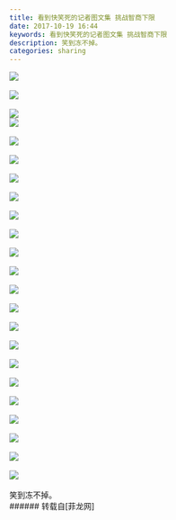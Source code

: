 ```yaml
---
title: 看到快笑死的记者图文集 挑战智商下限
date: 2017-10-19 16:44
keywords: 看到快笑死的记者图文集 挑战智商下限
description: 笑到冻不掉。
categories: sharing
---
```

<td class="t_f" id="postmessage_937210">


<img aid="652497" data-cf-modified-cc1982ee2bf130ea942cf8e0-="" file="data/attachment/forum/201710/18/224150bnsfn2p1pb512db2.png.thumb.jpg" id="aimg_652497" inpost="1" onclick="" onmouseover="" src="http://www.flw.ph/data/attachment/forum/201710/18/224150bnsfn2p1pb512db2.png" style="cursor:pointer" zoomfile="data/attachment/forum/201710/18/224150bnsfn2p1pb512db2.png"/>


<br/>
<br/>

<img aid="652498" data-cf-modified-cc1982ee2bf130ea942cf8e0-="" file="data/attachment/forum/201710/18/224152e0ck73o0ccoh4cxo.jpg.thumb.jpg" id="aimg_652498" inpost="1" onclick="" onmouseover="" src="http://www.flw.ph/data/attachment/forum/201710/18/224152e0ck73o0ccoh4cxo.jpg" style="cursor:pointer" zoomfile="data/attachment/forum/201710/18/224152e0ck73o0ccoh4cxo.jpg"/>


<br/>
<br/>

<img aid="652499" data-cf-modified-cc1982ee2bf130ea942cf8e0-="" file="data/attachment/forum/201710/18/224153qkd0atvjneiz0kwo.jpg.thumb.jpg" id="aimg_652499" inpost="1" onclick="" onmouseover="" src="http://www.flw.ph/data/attachment/forum/201710/18/224153qkd0atvjneiz0kwo.jpg" style="cursor:pointer" zoomfile="data/attachment/forum/201710/18/224153qkd0atvjneiz0kwo.jpg"/>


<br/>

<img aid="652500" data-cf-modified-cc1982ee2bf130ea942cf8e0-="" file="data/attachment/forum/201710/18/224154d52g26os77g22mt9.jpg.thumb.jpg" id="aimg_652500" inpost="1" onclick="" onmouseover="" src="http://www.flw.ph/data/attachment/forum/201710/18/224154d52g26os77g22mt9.jpg" style="cursor:pointer" zoomfile="data/attachment/forum/201710/18/224154d52g26os77g22mt9.jpg"/>


<br/>
<br/>

<img aid="652501" data-cf-modified-cc1982ee2bf130ea942cf8e0-="" file="data/attachment/forum/201710/18/224155fx9fldgsevlszjq4.jpg.thumb.jpg" id="aimg_652501" inpost="1" onclick="" onmouseover="" src="http://www.flw.ph/data/attachment/forum/201710/18/224155fx9fldgsevlszjq4.jpg" style="cursor:pointer" zoomfile="data/attachment/forum/201710/18/224155fx9fldgsevlszjq4.jpg"/>


<br/>
<br/>

<img aid="652502" data-cf-modified-cc1982ee2bf130ea942cf8e0-="" file="data/attachment/forum/201710/18/224156vyyyiggqqvdhx99h.jpg.thumb.jpg" id="aimg_652502" inpost="1" onclick="" onmouseover="" src="http://www.flw.ph/data/attachment/forum/201710/18/224156vyyyiggqqvdhx99h.jpg" style="cursor:pointer" zoomfile="data/attachment/forum/201710/18/224156vyyyiggqqvdhx99h.jpg"/>


<br/>
<br/>

<img aid="652503" data-cf-modified-cc1982ee2bf130ea942cf8e0-="" file="data/attachment/forum/201710/18/224157arvafrayzllfjlyr.jpg.thumb.jpg" id="aimg_652503" inpost="1" onclick="" onmouseover="" src="http://www.flw.ph/data/attachment/forum/201710/18/224157arvafrayzllfjlyr.jpg" style="cursor:pointer" zoomfile="data/attachment/forum/201710/18/224157arvafrayzllfjlyr.jpg"/>


<br/>
<br/>

<img aid="652504" data-cf-modified-cc1982ee2bf130ea942cf8e0-="" file="data/attachment/forum/201710/18/224158a50qj9aagg8u4fig.jpg.thumb.jpg" id="aimg_652504" inpost="1" onclick="" onmouseover="" src="http://www.flw.ph/data/attachment/forum/201710/18/224158a50qj9aagg8u4fig.jpg" style="cursor:pointer" zoomfile="data/attachment/forum/201710/18/224158a50qj9aagg8u4fig.jpg"/>


<br/>
<br/>

<img aid="652505" data-cf-modified-cc1982ee2bf130ea942cf8e0-="" file="data/attachment/forum/201710/18/224159mx80nzqaxz44ydzo.jpg.thumb.jpg" id="aimg_652505" inpost="1" onclick="" onmouseover="" src="http://www.flw.ph/data/attachment/forum/201710/18/224159mx80nzqaxz44ydzo.jpg" style="cursor:pointer" zoomfile="data/attachment/forum/201710/18/224159mx80nzqaxz44ydzo.jpg"/>


<br/>
<br/>

<img aid="652506" data-cf-modified-cc1982ee2bf130ea942cf8e0-="" file="data/attachment/forum/201710/18/224200e6x19gyby1pttyzy.jpg.thumb.jpg" id="aimg_652506" inpost="1" onclick="" onmouseover="" src="http://www.flw.ph/data/attachment/forum/201710/18/224200e6x19gyby1pttyzy.jpg" style="cursor:pointer" zoomfile="data/attachment/forum/201710/18/224200e6x19gyby1pttyzy.jpg"/>


<br/>
<br/>

<img aid="652507" data-cf-modified-cc1982ee2bf130ea942cf8e0-="" file="data/attachment/forum/201710/18/224201kf3a6s79oc34ck36.jpg.thumb.jpg" id="aimg_652507" inpost="1" onclick="" onmouseover="" src="http://www.flw.ph/data/attachment/forum/201710/18/224201kf3a6s79oc34ck36.jpg" style="cursor:pointer" zoomfile="data/attachment/forum/201710/18/224201kf3a6s79oc34ck36.jpg"/>


<br/>
<br/>

<img aid="652508" data-cf-modified-cc1982ee2bf130ea942cf8e0-="" file="data/attachment/forum/201710/18/224202vce2awdbb1deegt1.jpg.thumb.jpg" id="aimg_652508" inpost="1" onclick="" onmouseover="" src="http://www.flw.ph/data/attachment/forum/201710/18/224202vce2awdbb1deegt1.jpg" style="cursor:pointer" zoomfile="data/attachment/forum/201710/18/224202vce2awdbb1deegt1.jpg"/>


<br/>
<br/>

<img aid="652509" data-cf-modified-cc1982ee2bf130ea942cf8e0-="" file="data/attachment/forum/201710/18/224203tm0kiiai0zqykq7a.jpg.thumb.jpg" id="aimg_652509" inpost="1" onclick="" onmouseover="" src="http://www.flw.ph/data/attachment/forum/201710/18/224203tm0kiiai0zqykq7a.jpg" style="cursor:pointer" zoomfile="data/attachment/forum/201710/18/224203tm0kiiai0zqykq7a.jpg"/>


<br/>
<br/>

<img aid="652510" data-cf-modified-cc1982ee2bf130ea942cf8e0-="" file="data/attachment/forum/201710/18/224204deoccob880cczm8x.jpg.thumb.jpg" id="aimg_652510" inpost="1" onclick="" onmouseover="" src="http://www.flw.ph/data/attachment/forum/201710/18/224204deoccob880cczm8x.jpg" style="cursor:pointer" zoomfile="data/attachment/forum/201710/18/224204deoccob880cczm8x.jpg"/>


<br/>
<br/>

<img aid="652512" data-cf-modified-cc1982ee2bf130ea942cf8e0-="" file="data/attachment/forum/201710/18/224307ayq667uuhzecwqr1.jpg.thumb.jpg" id="aimg_652512" inpost="1" onclick="" onmouseover="" src="http://www.flw.ph/data/attachment/forum/201710/18/224307ayq667uuhzecwqr1.jpg" style="cursor:pointer" zoomfile="data/attachment/forum/201710/18/224307ayq667uuhzecwqr1.jpg"/>


<br/>
<br/>

<img aid="652513" data-cf-modified-cc1982ee2bf130ea942cf8e0-="" file="data/attachment/forum/201710/18/224308c6jjae824e68me6c.jpg.thumb.jpg" id="aimg_652513" inpost="1" onclick="" onmouseover="" src="http://www.flw.ph/data/attachment/forum/201710/18/224308c6jjae824e68me6c.jpg" style="cursor:pointer" zoomfile="data/attachment/forum/201710/18/224308c6jjae824e68me6c.jpg"/>


<br/>
<br/>

<img aid="652514" data-cf-modified-cc1982ee2bf130ea942cf8e0-="" file="data/attachment/forum/201710/18/224309tbplp50p38h0fdup.jpg.thumb.jpg" id="aimg_652514" inpost="1" onclick="" onmouseover="" src="http://www.flw.ph/data/attachment/forum/201710/18/224309tbplp50p38h0fdup.jpg" style="cursor:pointer" zoomfile="data/attachment/forum/201710/18/224309tbplp50p38h0fdup.jpg"/>


<br/>
<br/>

<img aid="652515" data-cf-modified-cc1982ee2bf130ea942cf8e0-="" file="data/attachment/forum/201710/18/224310iub700i0t3zbqyaw.jpg.thumb.jpg" id="aimg_652515" inpost="1" onclick="" onmouseover="" src="http://www.flw.ph/data/attachment/forum/201710/18/224310iub700i0t3zbqyaw.jpg" style="cursor:pointer" zoomfile="data/attachment/forum/201710/18/224310iub700i0t3zbqyaw.jpg"/>


<br/>
<br/>

<img aid="652516" data-cf-modified-cc1982ee2bf130ea942cf8e0-="" file="data/attachment/forum/201710/18/224311uqyej99ruloqq6kr.jpg.thumb.jpg" id="aimg_652516" inpost="1" onclick="" onmouseover="" src="http://www.flw.ph/data/attachment/forum/201710/18/224311uqyej99ruloqq6kr.jpg" style="cursor:pointer" zoomfile="data/attachment/forum/201710/18/224311uqyej99ruloqq6kr.jpg"/>


<br/>
<br/>

<img aid="652517" data-cf-modified-cc1982ee2bf130ea942cf8e0-="" file="data/attachment/forum/201710/18/224312mff84fk1ff7ce4k7.jpg.thumb.jpg" id="aimg_652517" inpost="1" onclick="" onmouseover="" src="http://www.flw.ph/data/attachment/forum/201710/18/224312mff84fk1ff7ce4k7.jpg" style="cursor:pointer" zoomfile="data/attachment/forum/201710/18/224312mff84fk1ff7ce4k7.jpg"/>


<br/>
<br/>

<img aid="652518" data-cf-modified-cc1982ee2bf130ea942cf8e0-="" file="data/attachment/forum/201710/18/224314ir9voo9qn7vry9rr.jpg.thumb.jpg" id="aimg_652518" inpost="1" onclick="" onmouseover="" src="http://www.flw.ph/data/attachment/forum/201710/18/224314ir9voo9qn7vry9rr.jpg" style="cursor:pointer" zoomfile="data/attachment/forum/201710/18/224314ir9voo9qn7vry9rr.jpg"/>


<br/>
<br/>

<img aid="652519" data-cf-modified-cc1982ee2bf130ea942cf8e0-="" file="data/attachment/forum/201710/18/224315hx5hqn4puttpjpzh.jpg.thumb.jpg" id="aimg_652519" inpost="1" onclick="" onmouseover="" src="http://www.flw.ph/data/attachment/forum/201710/18/224315hx5hqn4puttpjpzh.jpg" style="cursor:pointer" zoomfile="data/attachment/forum/201710/18/224315hx5hqn4puttpjpzh.jpg"/>


<br/>
<br/>

<img aid="652520" data-cf-modified-cc1982ee2bf130ea942cf8e0-="" file="data/attachment/forum/201710/18/224316d83fbdn8lhbxfd78.jpg.thumb.jpg" id="aimg_652520" inpost="1" onclick="" onmouseover="" src="http://www.flw.ph/data/attachment/forum/201710/18/224316d83fbdn8lhbxfd78.jpg" style="cursor:pointer" zoomfile="data/attachment/forum/201710/18/224316d83fbdn8lhbxfd78.jpg"/>


<br/>
<br/>
笑到冻不掉。<br/>
</td>
###### 转载自[菲龙网]